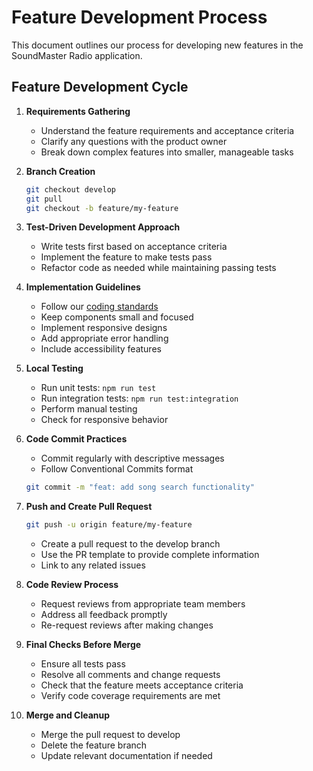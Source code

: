 
# Feature Development Process

This document outlines our process for developing new features in the SoundMaster Radio application.

## Feature Development Cycle

1. **Requirements Gathering**
   - Understand the feature requirements and acceptance criteria
   - Clarify any questions with the product owner
   - Break down complex features into smaller, manageable tasks

2. **Branch Creation**
   ```bash
   git checkout develop
   git pull
   git checkout -b feature/my-feature
   ```

3. **Test-Driven Development Approach**
   - Write tests first based on acceptance criteria
   - Implement the feature to make tests pass
   - Refactor code as needed while maintaining passing tests

4. **Implementation Guidelines**
   - Follow our [coding standards](../best-practices/INDEX.md)
   - Keep components small and focused
   - Implement responsive designs
   - Add appropriate error handling
   - Include accessibility features

5. **Local Testing**
   - Run unit tests: `npm run test`
   - Run integration tests: `npm run test:integration`
   - Perform manual testing
   - Check for responsive behavior

6. **Code Commit Practices**
   - Commit regularly with descriptive messages
   - Follow Conventional Commits format
   ```bash
   git commit -m "feat: add song search functionality"
   ```

7. **Push and Create Pull Request**
   ```bash
   git push -u origin feature/my-feature
   ```
   - Create a pull request to the develop branch
   - Use the PR template to provide complete information
   - Link to any related issues

8. **Code Review Process**
   - Request reviews from appropriate team members
   - Address all feedback promptly
   - Re-request reviews after making changes

9. **Final Checks Before Merge**
   - Ensure all tests pass
   - Resolve all comments and change requests
   - Check that the feature meets acceptance criteria
   - Verify code coverage requirements are met

10. **Merge and Cleanup**
    - Merge the pull request to develop
    - Delete the feature branch
    - Update relevant documentation if needed
